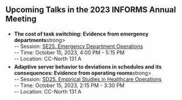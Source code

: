 <h2 id="INFORMS2023" style="margin: 20px 0px 20px;">Upcoming Talks in the 2023 INFORMS Annual Meeting</h2>

<ul style="margin:0 0 5px;">
  <li><autocolor><strong>The cost of task switching: Evidence from emergency departments</strong>strong></autocolor></li>
      -- Session: <a href="https://www.abstractsonline.com/pp8/?__hstc=194041586.e33d7572e316df2dfd4ec71d1a655bab.1694481037634.1694481037634.1694481037634.1&__hssc=194041586.1.1694481037634&__hsfp=1990627502&hsCtaTracking=8f511889-324a-41b3-a438-37ad295392e9%7C0c80c5d7-cc8d-4989-9b70-52de4c44b90b#!/10856/session/40">SE25. Emergency Department Operations</a><br>
      -- Time: October 15, 2023, 4:00 PM - 5:15 PM <br>
      -- Location: CC-North 131 A <br>
</ul>

<ul style="margin:0 0 5px;">
  <li><autocolor><strong>Adaptive server behavior to deviations in schedules and its consequences: Evidence from operating rooms</strong>strong></autocolor></li>
      -- Session: <a href="https://www.abstractsonline.com/pp8/?__hstc=194041586.e33d7572e316df2dfd4ec71d1a655bab.1694481037634.1694481037634.1694481037634.1&__hssc=194041586.1.1694481037634&__hsfp=1990627502&hsCtaTracking=8f511889-324a-41b3-a438-37ad295392e9%7C0c80c5d7-cc8d-4989-9b70-52de4c44b90b#!/10856/session/105">SD25. Empirical Studies in Healthcare Operations</a><br>
      -- Time: October 15, 2023, 2:15 PM - 3:30 PM <br>
      -- Location: CC-North 131 A <br>
</ul>
